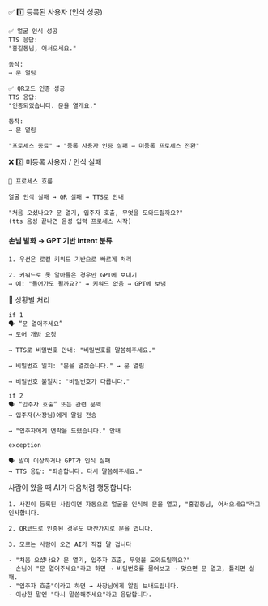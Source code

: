 ✅ 1️⃣ 등록된 사용자 (인식 성공)
```less
✅ 얼굴 인식 성공
TTS 응답:
"홍길동님, 어서오세요."

동작:
→ 문 열림
```
```less
✅ QR코드 인증 성공
TTS 응답:
"인증되었습니다. 문을 열게요."

동작:
→ 문 열림
```
```less
"프로세스 종료" → "등록 사용자 인증 실패 → 미등록 프로세스 전환"
```
❌ 2️⃣ 미등록 사용자 / 인식 실패
```less
🔁 프로세스 흐름

얼굴 인식 실패 → QR 실패 → TTS로 안내

"처음 오셨나요? 문 열기, 입주자 호출, 무엇을 도와드릴까요?"
(tts 음성 끝나면 음성 입력 프로세스 시작)
```

#### 손님 발화 → GPT 기반 intent 분류
```less
1. 우선은 로컬 키워드 기반으로 빠르게 처리

2. 키워드로 못 알아들은 경우만 GPT에 보내기
→ 예: "들어가도 될까요?" → 키워드 없음 → GPT에 보냄
```
📌 상황별 처리

```less
if 1
🗣 “문 열어주세요”
→ 도어 개방 요청

→ TTS로 비밀번호 안내: "비밀번호를 말씀해주세요."

→ 비밀번호 일치: "문을 열겠습니다." → 문 열림

→ 비밀번호 불일치: "비밀번호가 다릅니다."
```

```less
if 2
🗣 “입주자 호출” 또는 관련 문맥
→ 입주자(사장님)에게 알림 전송

→ "입주자에게 연락을 드렸습니다." 안내

exception

🗣 말이 이상하거나 GPT가 인식 실패
→ TTS 응답: "죄송합니다. 다시 말씀해주세요."
```

사람이 왔을 때 AI가 다음처럼 행동합니다:
```less
1. 사진이 등록된 사람이면 자동으로 얼굴을 인식해 문을 열고, "홍길동님, 어서오세요"라고 인사합니다.

2. QR코드로 인증된 경우도 마찬가지로 문을 엽니다.

3. 모르는 사람이 오면 AI가 직접 말 겁니다

- "처음 오셨나요? 문 열기, 입주자 호출, 무엇을 도와드릴까요?"
- 손님이 "문 열어주세요"라고 하면 → 비밀번호를 물어보고 → 맞으면 문 열고, 틀리면 실패.
- "입주자 호출"이라고 하면 → 사장님에게 알림 보내드립니다.
- 이상한 말엔 "다시 말씀해주세요"라고 응답합니다.
```


